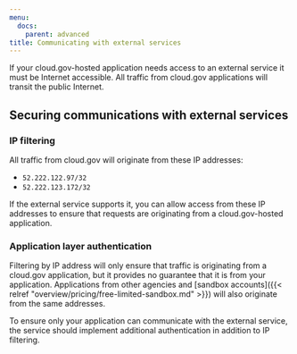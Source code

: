 ```yaml
---
menu:
  docs:
    parent: advanced
title: Communicating with external services
---
```


If your cloud.gov-hosted application needs access to an external service it must be Internet accessible. All traffic from cloud.gov applications will transit the public Internet.

## Securing communications with external services

### IP filtering

All traffic from cloud.gov will originate from these IP addresses:

* `52.222.122.97/32`
* `52.222.123.172/32`

If the external service supports it, you can allow access from these IP addresses to ensure that requests are originating from a cloud.gov-hosted application.

### Application layer authentication

Filtering by IP address will only ensure that traffic is originating from a cloud.gov application, but it provides no guarantee that it is from your application. Applications from other agencies and [sandbox accounts]({{< relref "overview/pricing/free-limited-sandbox.md" >}}) will also originate from the same addresses.

To ensure only your application can communicate with the external service, the service should implement additional authentication in addition to IP filtering.
